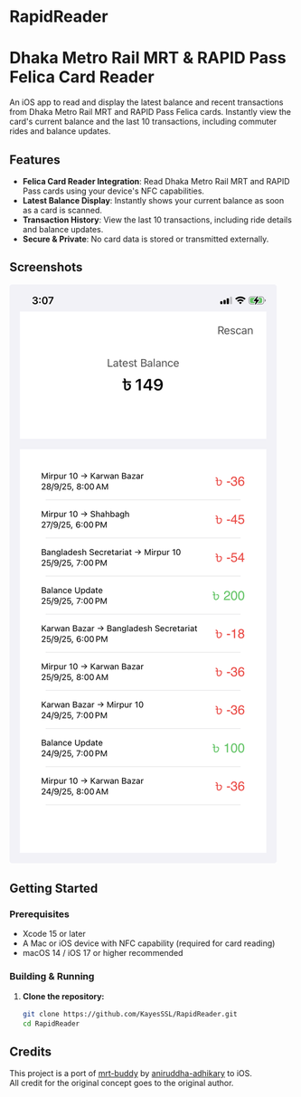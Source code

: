 # RapidReader
# Dhaka Metro Rail MRT & RAPID Pass Felica Card Reader

An iOS app to read and display the latest balance and recent transactions from Dhaka Metro Rail MRT and RAPID Pass Felica cards. Instantly view the card's current balance and the last 10 transactions, including commuter rides and balance updates.

## Features

- **Felica Card Reader Integration**: Read Dhaka Metro Rail MRT and RAPID Pass cards using your device's NFC capabilities.
- **Latest Balance Display**: Instantly shows your current balance as soon as a card is scanned.
- **Transaction History**: View the last 10 transactions, including ride details and balance updates.
- **Secure & Private**: No card data is stored or transmitted externally.

## Screenshots

<!-- Add app screenshots here -->
![Home Page](homepage.png)
<!-- ![Screenshot 2](screenshots/screenshot2.png) -->

## Getting Started

### Prerequisites

- Xcode 15 or later
- A Mac or iOS device with NFC capability (required for card reading)
- macOS 14 / iOS 17 or higher recommended

### Building & Running

1. **Clone the repository:**

    ```sh
    git clone https://github.com/KayesSSL/RapidReader.git
    cd RapidReader
    
## Credits

This project is a port of [mrt-buddy](https://github.com/aniruddha-adhikary/mrt-buddy) by [aniruddha-adhikary](https://github.com/aniruddha-adhikary) to iOS.  
All credit for the original concept goes to the original author.
